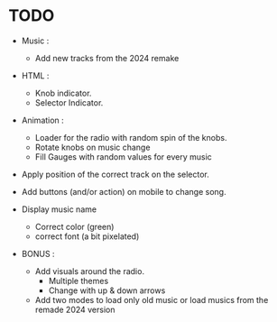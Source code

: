 # TODO
 + Music :
 	+ Add new tracks from the 2024 remake
 + HTML :
 	+ Knob indicator.
 	+ Selector Indicator.
 + Animation :
 	+ Loader for the radio with random spin of the knobs.
 	+ Rotate knobs on music change
 	+ Fill Gauges with random values for every music
 + Apply position of the correct track on the selector.
 + Add buttons (and/or action) on mobile to change song.
 + Display music name
 	+ Correct color (green)
 	+ correct font (a bit pixelated)

 + BONUS : 
 	+ Add visuals around the radio.
 		+ Multiple themes
 		+ Change with up & down arrows
 	+ Add two modes to load only old music or load musics from the remade 2024 version